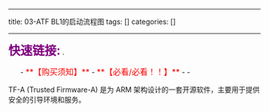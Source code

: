 
--- 
title:  03-ATF BL1的启动流程图 
tags: []
categories: [] 

---
>  
 <font color="purple" size="5">**快速链接:**</font> .   
 <ul>
  -  <font color="red" size="3">**【购买须知】**</font>
  -  <font color="red" size="3">**【必看/必看！！】**</font>
  - 
  - 
 </ul> 


TF-A (Trusted Firmware-A) 是为 ARM 架构设计的一套开源软件，主要用于提供安全的引导环境和服务。
